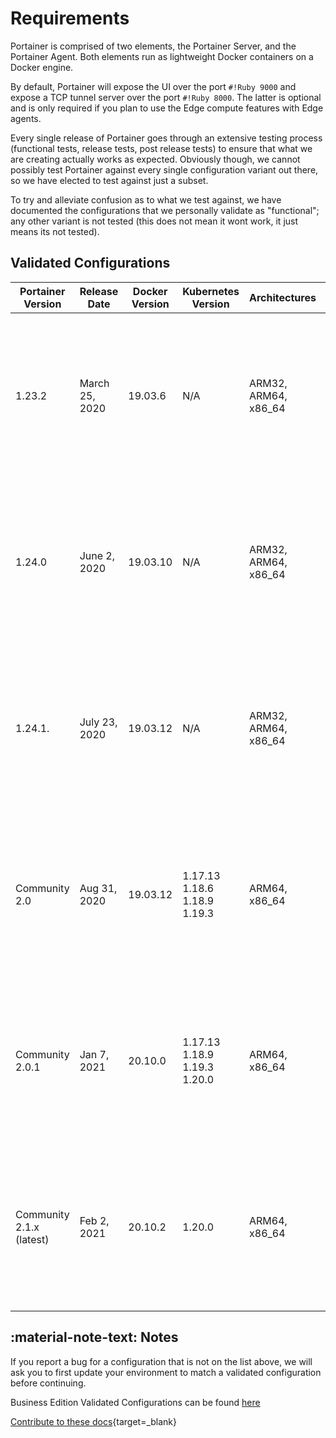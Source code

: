 # Requirements
Portainer is comprised of two elements, the Portainer Server, and the Portainer Agent. Both elements run as lightweight Docker containers on a Docker engine.


By default, Portainer will expose the UI over the port `#!Ruby 9000` and expose a TCP tunnel server over the port `#!Ruby 8000`. The latter is optional and is only required if you plan to use the Edge compute features with Edge agents.

Every single release of Portainer goes through an extensive testing process (functional tests, release tests, post release tests) to ensure that what we are creating actually works as expected. Obviously though, we cannot possibly test Portainer against every single configuration variant out there, so we have elected to test against just a subset.

To try and alleviate confusion as to what we test against, we have documented the configurations that we personally validate as "functional"; any other variant is not tested (this does not mean it wont work, it just means its not tested). 

## Validated Configurations

| Portainer Version        | Release Date   | Docker Version | Kubernetes Version           | Architectures        | Operating Systems                                                                                        |
|--------------------------|----------------|----------------|------------------------------|----------------------|----------------------------------------------------------------------------------------------------------|
| 1.23.2                   | March 25, 2020 | 19.03.6        | N/A                          | ARM32, ARM64, x86_64 | Windows 10 Windows Containers, WSL1 Windows Server 2019, Release 1809 Ubuntu 18.04 & CentOS7             |
| 1.24.0                   | June 2, 2020   | 19.03.10       | N/A                          | ARM32, ARM64, x86_64 | Windows 10 Windows Containers, WSL1 Windows Server 2019, Release 1809 Ubuntu 18.04 & CentOS7             |
| 1.24.1.                  | July 23, 2020  | 19.03.12       | N/A                          | ARM32, ARM64, x86_64 | Windows 10 Windows Containers, WSL1 Windows Server 2019, Release 1809 Ubuntu 18.04 & CentOS 7            |
| Community 2.0            | Aug 31, 2020   | 19.03.12       | 1.17.13 1.18.6 1.18.9 1.19.3 | ARM64, x86_64        | Windows 10 WSL2 "Docker Desktop Default Distro" Windows Server 2019 Release 1809 Ubuntu 18.04 |
| Community 2.0.1          | Jan 7, 2021    | 20.10.0        | 1.17.13 1.18.9 1.19.3 1.20.0 | ARM64, x86_64        | Windows 10 WSL2 "Docker Desktop Default Distro" Windows Server 2019 release 1809 Ubuntu 18.04 |
| Community 2.1.x (latest)   | Feb 2, 2021    | 20.10.2        | 1.20.0                       | ARM64, x86_64        | Windows 10 WSL2 "Docker Desktop Default Distro" Windows Server 2019 release 1809 Ubuntu 18.04 |
                 
## :material-note-text: Notes

If you report a bug for a configuration that is not on the list above, we will ask you to first update your environment to match a validated configuration before continuing.

Business Edition Validated Configurations can be found [here](https://documentation.portainer.io/v2.0-be/deploy/requirements/)

[Contribute to these docs](https://github.com/portainer/portainer-docs/blob/master/contributing.md){target=_blank}
